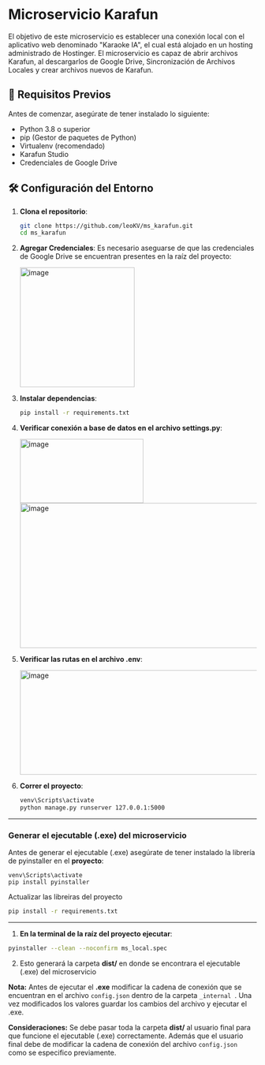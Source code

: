# Microservicio Karafun

El objetivo de este microservicio es establecer una conexión local con el aplicativo web denominado "Karaoke IA", el cual está alojado en un hosting administrado de Hostinger. El microservicio es capaz de abrir archivos Karafun, al descargarlos de Google Drive, Sincronización de Archivos Locales y crear archivos nuevos de Karafun.

## 🚀 Requisitos Previos

Antes de comenzar, asegúrate de tener instalado lo siguiente:

- Python 3.8 o superior
- pip (Gestor de paquetes de Python)
- Virtualenv (recomendado)
- Karafun Studio
- Credenciales de Google Drive

## 🛠️ Configuración del Entorno

1. **Clona el repositorio**:

   ```bash
   git clone https://github.com/leoKV/ms_karafun.git
   cd ms_karafun

2. **Agregar Credenciales**:
   Es necesario aseguarse de que las credenciales de Google Drive se encuentran presentes en la raíz del proyecto:
   
   <img width="232" height="243" alt="image" src="https://github.com/user-attachments/assets/e10e6cff-7196-4621-883d-f9fb6dc47688" />

3. **Instalar dependencias**:

   ```bash
   pip install -r requirements.txt
   
4. **Verificar conexión a base de datos en el archivo settings.py**:
   
    <img width="250" height="130" alt="image" src="https://github.com/user-attachments/assets/7a57ff6b-1082-4e62-98d0-240270f30a37" />

    <img width="639" height="294" alt="image" src="https://github.com/user-attachments/assets/aa0f4548-e8d8-4372-9c80-792010eb7c95" />
    
5. **Verificar las rutas en el archivo .env**:

    <img width="956" height="212" alt="image" src="https://github.com/user-attachments/assets/03fc3103-7144-4ba6-8b10-58e7407cef7a" />

6. **Correr el proyecto**:
   ```bash
   venv\Scripts\activate
   python manage.py runserver 127.0.0.1:5000

---

### Generar el ejecutable (.exe) del microservicio


Antes de generar el ejecutable (.exe) asegúrate de tener instalado la librería de pyinstaller en el **proyecto**:

```
venv\Scripts\activate
pip install pyinstaller
```

Actualizar las libreiras del proyecto

```bash
pip install -r requirements.txt
```

---

1. **En la terminal de la raíz del proyecto ejecutar**:   

```bash
pyinstaller --clean --noconfirm ms_local.spec
```

2. Esto generará la carpeta **dist/** en donde se encontrara el ejecutable (.exe) del microservicio

**Nota:** Antes de ejecutar el **.exe** modificar la cadena de conexión que se encuentran en el archivo ``config.json`` dentro de la carpeta ``_internal ``. Una vez modificados los valores guardar los cambios del archivo y ejecutar el .exe.

**Consideraciones:** Se debe pasar toda la carpeta **dist/** al usuario final para que funcione el ejecutable (.exe) correctamente. Además que el usuario final debe de modificar la cadena de conexión del archivo `config.json` como se especifico previamente.